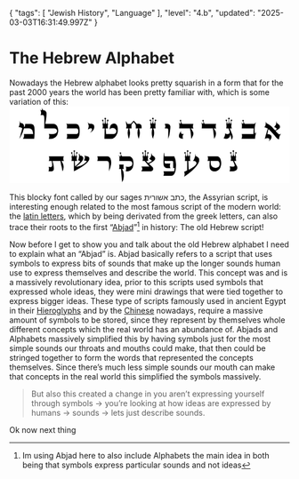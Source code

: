{
  "tags": [
    "Jewish History",
    "Language"
  ],
  "level": "4.b",
  "updated": "2025-03-03T16:31:49.997Z"
}

# The Hebrew Alphabet

Nowadays the Hebrew alphabet looks pretty squarish in a form that for the past 2000 years the world has been pretty familiar  with, which is some variation of this:
![Ashurit](./Images/Ashurit.png)

This blocky font called by our sages כתב אשורית, the Assyrian script, is interesting enough related to the most famous script of the modern world: the [latin letters](https://en.wikipedia.org/wiki/Latin_alphabet), which by being derivated from the greek letters, can also trace their roots to the first “[Abjad](https://en.wikipedia.org/wiki/Abjad)”[^*] in history: The old Hebrew script!

Now before I get to show you and talk about the old Hebrew alphabet I need to explain what an “Abjad” is. Abjad basically refers to a script that uses symbols to express bits of sounds that make up the longer sounds human use to express themselves and describe the world. This concept was and is a massively revolutionary idea, prior to this scripts used symbols that expressed whole ideas, they were mini drawings that were tied together to express bigger ideas. These type of scripts famously used in ancient Egypt in their [Hieroglyphs](https://en.wikipedia.org/wiki/Egyptian_hieroglyphs) and by the [Chinese](https://commons.wikimedia.org/wiki/File:%E5%A7%93%E8%A7%A3_Digidepo_1287529_00000014(2)_(cropped).jpg#/media/File:%E5%A7%93%E8%A7%A3_Digidepo_1287529_00000014(2)_(cropped).jpg) nowadays, require a massive amount of symbols to be stored, since they represent by themselves whole different concepts which the real world has an abundance of. Abjads and Alphabets massively simplified this by having symbols just for the most simple sounds our throats and mouths could make, that then could be stringed together to form the words that represented the concepts themselves. Since there’s much less simple sounds our mouth can make that concepts in the real world this simplified the symbols massively. 
> But also this created a change in you aren’t expressing yourself through symbols -> you’re looking at how ideas are expressed by humans -> sounds -> lets just describe sounds.

Ok now next thing


[^*]: Im using Abjad here to also include Alphabets the main idea in both being that symbols express particular sounds and not ideas
